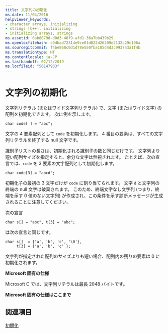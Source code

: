 ```yaml
---
title: 文字列の初期化
ms.date: 11/04/2016
helpviewer_keywords:
- character arrays, initializing
- strings [C++], initializing
- initializing arrays, strings
ms.assetid: 0ab8079d-d0d3-48f9-afd1-36a7bb439b29
ms.openlocfilehash: c9dbad72314e9ce01d022d26209e2132c29c106a
ms.sourcegitcommit: f4be868c0d1d78e550fba105d4d3c993743a1f4b
ms.translationtype: HT
ms.contentlocale: ja-JP
ms.lasthandoff: 02/12/2019
ms.locfileid: "56147933"
---
```

# <a name="initializing-strings"></a>文字列の初期化

文字列リテラル (またはワイド文字列リテラル) で、文字 (またはワイド文字) の配列を初期化できます。 次に例を示します。

```
char code[ ] = "abc";
```

文字の 4 要素配列として `code` を初期化します。 4 番目の要素は、すべての文字列リテラルを終了する null 文字です。

識別子リストの長さは、初期化される識別子の数と同じだけです。 文字列より短い配列サイズを指定すると、余分な文字は無視されます。 たとえば、次の宣言では、`code` を 3 要素の文字配列として初期化します。

```
char code[3] = "abcd";
```

初期化子の最初の 3 文字だけが `code` に割り当てられます。 文字 `d` と文字列の終端の null 文字は破棄されます。 このため、終端文字なし文字列 (つまり、終端を示す 0 値のない文字列) が作成され、この条件を示す診断メッセージが生成されることに注意してください。

次の宣言

```
char s[] = "abc", t[3] = "abc";
```

は次の宣言と同じです。

```
char s[]  = {'a', 'b', 'c', '\0'},
     t[3] = {'a', 'b', 'c' };
```

文字列が指定された配列のサイズよりも短い場合、配列内の残りの要素は 0 に初期化されます。

**Microsoft 固有の仕様**

Microsoft C では、文字列リテラルは最長 2048 バイトです。

**Microsoft 固有の仕様はここまで**

## <a name="see-also"></a>関連項目

[初期化](../c-language/initialization.md)
